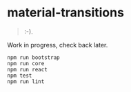 # material-transitions

> :-).

Work in progress, check back later.

```
npm run bootstrap
npm run core
npm run react
npm test
npm run lint
```
